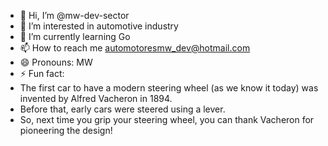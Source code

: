 - 👋 Hi, I’m @mw-dev-sector
- 👀 I’m interested in automotive industry
- 🌱 I’m currently learning Go
- 📫 How to reach me automotoresmw_dev@hotmail.com
- 😄 Pronouns: MW
- ⚡ Fun fact:
- The first car to have a modern steering wheel (as we know it today) was invented by Alfred Vacheron in 1894.
- Before that, early cars were steered using a lever.
- So, next time you grip your steering wheel, you can thank Vacheron for pioneering the design!

<!---
mw-dev-sector/mw-dev-sector is a ✨ special ✨ repository because its `README.md` (this file) appears on your GitHub profile.
You can click the Preview link to take a look at your changes.
--->
